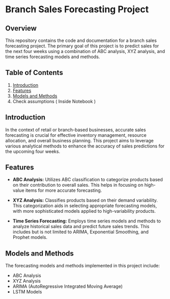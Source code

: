 # Branch Sales Forecasting Project

## Overview

This repository contains the code and documentation for a branch sales forecasting project. The primary goal of this project is to predict sales for the next four weeks using a combination of ABC analysis, XYZ analysis, and time series forecasting models and methods.

## Table of Contents

1. [Introduction](#introduction)
2. [Features](#features)
3. [Models and Methods](#models-and-methods)
4. Check assumptions ( Inside Notebook )

## Introduction

In the context of retail or branch-based businesses, accurate sales forecasting is crucial for effective inventory management, resource allocation, and overall business planning. This project aims to leverage various analytical methods to enhance the accuracy of sales predictions for the upcoming four weeks.

## Features

- **ABC Analysis:** Utilizes ABC classification to categorize products based on their contribution to overall sales. This helps in focusing on high-value items for more accurate forecasting.

- **XYZ Analysis:** Classifies products based on their demand variability. This categorization aids in selecting appropriate forecasting models, with more sophisticated models applied to high-variability products.

- **Time Series Forecasting:** Employs time series models and methods to analyze historical sales data and predict future sales trends. This includes but is not limited to ARIMA, Exponential Smoothing, and Prophet models.

## Models and Methods

The forecasting models and methods implemented in this project include:
- ABC Analysis
- XYZ Analysis
- ARIMA (AutoRegressive Integrated Moving Average)
- LSTM Models

